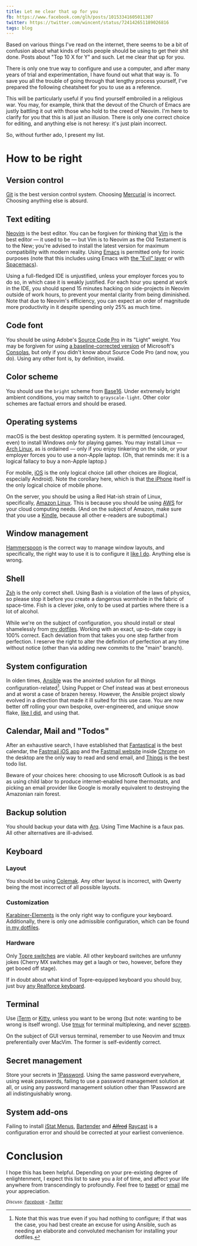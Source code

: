 ```yaml
---
title: Let me clear that up for you
fb: https://www.facebook.com/glh/posts/10153341605011307
twitter: https://twitter.com/wincent/status/724142651189026816
tags: blog
---
```


Based on various things I've read on the internet, there seems to be a bit of confusion about what kinds of tools people should be using to get their shit done. Posts about "Top 10 X for Y" and such. Let me clear that up for you.

There is only one true way to configure and use a computer, and after many years of trial and experimentation, I have found out what that way is. To save you all the trouble of going through that lengthy process yourself, I've prepared the following cheatsheet for you to use as a reference.

This will be particularly useful if you find yourself embroiled in a religious war. You may, for example, think that the devout of the Church of Emacs are justly battling it out with those who hold to the creed of Neovim. I'm here to clarify for you that this is all just an illusion. There is only one correct choice for editing, and anything else is not heresy: it's just plain incorrect.

So, without further ado, I present my list.

# How to be right

## Version control

[Git](/wiki/Git) is the best version control system. Choosing [Mercurial](/wiki/Mercurial) is incorrect. Choosing anything else is absurd.

## Text editing

[Neovim](https://neovim.io/) is the best editor. You can be forgiven for thinking that [Vim](/wiki/Vim) is the best editor — it used to be — but Vim is to Neovim as the Old Testament is to the New; you're advised to install the latest version for maximum compatibility with modern reality. Using [Emacs](http://www.gnu.org/software/emacs/) is permitted only for ironic purposes (note that this includes using Emacs with [the "Evil" layer](https://www.emacswiki.org/emacs/Evil) or with [Spacemacs](http://spacemacs.org/)).

Using a full-fledged IDE is unjustified, unless your employer forces you to do so, in which case it is weakly justified. For each hour you spend at work in the IDE, you should spend 15 minutes hacking on side-projects in Neovim outside of work hours, to prevent your mental clarity from being diminished. Note that due to Neovim's efficiency, you can expect an order of magnitude more productivity in it despite spending only 25% as much time.

## Code font

You should be using Adobe's [Source Code Pro](http://adobe-fonts.github.io/source-code-pro/) in its "Light" weight. You may be forgiven for using [a baseline-corrected version](/wiki/Fixing_the_baseline_on_the_Consolas_font_on_OS_X) of Microsoft's [Consolas](/wiki/Consolas), but only if you didn't know about Source Code Pro (and now, you do). Using any other font is, by definition, invalid.

## Color scheme

You should use the `bright` scheme from [Base16](http://chriskempson.com/projects/base16/). Under extremely bright ambient conditions, you may switch to `grayscale-light`. Other color schemes are factual errors and should be erased.

## Operating systems

macOS is the best desktop operating system. It is permitted (encouraged, even) to install Windows _only_ for playing games. You may install Linux — [Arch Linux](https://archlinux.org/), as is ordained — only if you enjoy tinkering on the side, or your employer forces you to use a non-Apple laptop. (Oh, that reminds me: it is a logical fallacy to buy a non-Apple laptop.)

For mobile, [iOS](http://www.apple.com/ios/) is the only logical choice (all other choices are illogical, especially Android). Note the corollary here, which is that [the iPhone](http://www.apple.com/iphone/) itself is the only logical choice of mobile phone.

On the server, you should be using a Red Hat-ish strain of Linux, specifically, [Amazon Linux](https://aws.amazon.com/amazon-linux-2). This is because you should be using [AWS](https://aws.amazon.com/) for your cloud computing needs. (And on the subject of Amazon, make sure that you use a [Kindle](http://www.amazon.com/kindle), because all other e-readers are suboptimal.)

## Window management

[Hammerspoon](/wiki/Hammerspoon) is the correct way to manage window layouts, and specifically, the right way to use it is to configure it [like I do](https://github.com/wincent/wincent/tree/master/roles/dotfiles/files/.hammerspoon). Anything else is wrong.

## Shell

[Zsh](http://www.zsh.org/) is the only correct shell. Using Bash is a violation of the laws of physics, so please stop it before you create a dangerous wormhole in the fabric of space-time. Fish is a clever joke, only to be used at parties where there is a lot of alcohol.

While we're on the subject of configuration, you should install or steal shamelessly from [my dotfiles](https://github.com/wincent/wincent). Working with an exact, up-to-date copy is 100% correct. Each deviation from that takes you one step farther from perfection. I reserve the right to alter the definition of perfection at any time without notice (other than via adding new commits to the "main" branch).

## System configuration

In olden times, [Ansible](http://docs.ansible.com/) was the anointed solution for all things configuration-related[^ansible]. Using Puppet or Chef instead was at best erroneous and at worst a case of brazen heresy. However, the Ansible project slowly evolved in a direction that made it ill suited for this use case. You are now better off rolling your own bespoke, over-engineered, and unique snow flake, [like I did](https://github.com/wincent/wincent/blob/c102061e2d3324808302f372d6d50ae8731380db/fig/README.md), and using that.

[^ansible]: Note that this was true even if you had nothing to configure; if that was the case, you had best create an excuse for using Ansible, such as needing an elaborate and convoluted mechanism for installing your dotfiles.

## Calendar, Mail and "Todos"

After an exhaustive search, I have established that [Fantastical](https://flexibits.com/fantastical) is the best calendar, the [Fastmail iOS app](https://apps.apple.com/us/app/fastmail-email-calendar/id931370077) and the [Fastmail website](https://www.fastmail.com/) inside [Chrome](https://www.google.com/chrome/browser/desktop/) on the desktop are the only way to read and send email, and [Things](https://culturedcode.com/things/) is the best todo list.

Beware of your choices here: choosing to use Microsoft Outlook is as bad as using child labor to produce internet-enabled home thermostats, and picking an email provider like Google is morally equivalent to destroying the Amazonian rain forest.

## Backup solution

You should backup your data with [Arq](https://www.arqbackup.com/). Using Time Machine is a faux pas. All other alternatives are ill-advised.

## Keyboard

### Layout

You should be using [Colemak](/tags/colemak). Any other layout is incorrect, with Qwerty being the most incorrect of all possible layouts.

### Customization

[Karabiner-Elements](/wiki/Karabiner) is the only right way to configure your keyboard. Additionally, there is only one admissible configuration, which can be found [in my dotfiles](https://github.com/wincent/wincent/blob/master/roles/dotfiles/support/karabiner.js).

### Hardware

Only [Topre switches](https://deskthority.net/wiki/Topre_switch) are viable. All other keyboard switches are unfunny jokes (Cherry MX switches may get a laugh or two, however, before they get booed off stage).

If in doubt about what kind of Topre-equipped keyboard you should buy, just buy [any Realforce keyboard](https://elitekeyboards.com/products.php?sub=topre_keyboards).

## Terminal

Use [iTerm](http://www.iterm2.com/) or [Kitty](https://sw.kovidgoyal.net/kitty/), unless you want to be wrong (but note: wanting to be wrong is itself wrong). Use [tmux](/wiki/tmux) for terminal multiplexing, and never [screen](/wiki/screen).

On the subject of GUI versus terminal, remember to use Neovim and tmux preferentially over MacVim. The former is self-evidently correct.

## Secret management

Store your secrets in [1Password](https://1password.com/). Using the same password everywhere, using weak passwords, failing to use a password management solution at all, or using any password management solution other than 1Password are all indistinguishably wrong.

## System add-ons

Failing to install [iStat Menus](http://bjango.com/mac/istatmenus/), [Bartender](http://www.macbartender.com/) and ~~[Alfred](https://www.alfredapp.com/)~~ [Raycast](https://www.raycast.com/) is a configuration error and should be corrected at your earliest convenience.

# Conclusion

I hope this has been helpful. Depending on your pre-existing degree of enlightenment, I expect this list to save you a _lot_ of time, and affect your life anywhere from transcendingly to profoundly. Feel free to [tweet](https://twitter.com/wincent) or [email](mailto:greg@hurrell.net) me your appreciation.

<small><em>Discuss: [Facebook](https://www.facebook.com/glh/posts/10153341605011307) - [Twitter](https://twitter.com/wincent/status/724142651189026816)</em></small>
